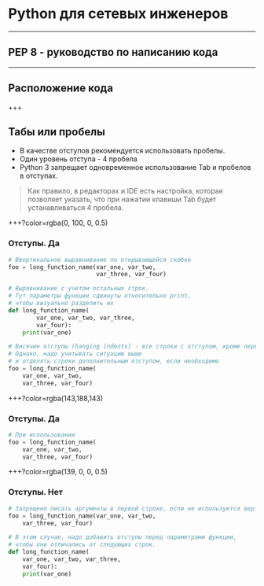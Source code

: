 # Python для сетевых инженеров 

---
## PEP 8 - руководство по написанию кода

---

## Расположение кода

+++
## Табы или пробелы

* В качестве отступов рекомендуется использовать пробелы.
* Один уровень отступа - 4 пробела
* Python 3 запрещает одновременное использование Tab и пробелов в отступах.

> Как правило, в редакторах и IDE есть настройка, которая позволяет указать, что при нажатии клавиши Tab будет устанавливаться 4 пробела.

+++?color=rgba(0, 100, 0, 0.5)

### Отступы. Да

```python
# Ввертикальное выравнивание по открывающейся скобке
foo = long_function_name(var_one, var_two,
                         var_three, var_four)

# Выравнивание с учетом остальных строк.
# Тут параметры функции сдвинуты относительно print,
# чтобы визуально разделить их
def long_function_name(
        var_one, var_two, var_three,
        var_four):
    print(var_one)

# Висячие отступы (hanging indents) - все строки с отступом, кроме первой
# Однако, надо учитывать ситуацию выше
# и отделять строки дополнительным отступом, если необходимо
foo = long_function_name(
    var_one, var_two,
    var_three, var_four)
```

+++?color=rgba(143,188,143)


### Отступы. Да

```python
# При использовании
foo = long_function_name(
    var_one, var_two,
    var_three, var_four)
```


+++?color=rgba(139, 0, 0, 0.5)

### Отступы. Нет

```python
# Запрещено писать аргументы в первой строке, если не используется вертикальное выравнивание.
foo = long_function_name(var_one, var_two,
    var_three, var_four)

# В этом случае, надо добавить отступы перед параметрами функции,
# чтобы они отличались от следующих строк.
def long_function_name(
    var_one, var_two, var_three,
    var_four):
    print(var_one)
```
